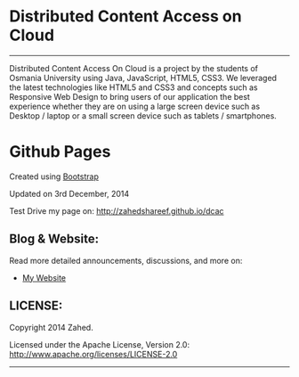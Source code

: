 Distributed Content Access on Cloud
==================
------------------

Distributed Content Access On Cloud is a project by the students of Osmania University using Java, JavaScript, HTML5, CSS3. We leveraged the latest technologies like HTML5 and CSS3 and concepts such as Responsive Web Design to bring users of our application the best experience whether they are on using a large screen device such as Desktop / laptop or a small screen device such as tablets / smartphones.

Github Pages
============

Created using [Bootstrap](https://github.com/twitter/bootstrap)

Updated on 3rd December, 2014

Test Drive my page on:
http://zahedshareef.github.io/dcac

Blog & Website:
---------------

Read more detailed announcements, discussions, and more on:

+ [My Website](http://zahedshareef.com)

LICENSE:
-------

Copyright 2014 Zahed.

Licensed under the Apache License, Version 2.0: http://www.apache.org/licenses/LICENSE-2.0

------------------------
